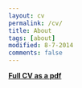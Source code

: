 ```yaml
---
layout: cv
permalink: /cv/
title: About
tags: [about]
modified: 8-7-2014
comments: false
---
```



[**Full CV as a pdf**](https://www.dropbox.com/s/bhesczjhfjg0xzl/CV_Anders_S_Schmidt.docx?dl=0)
